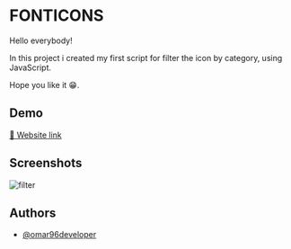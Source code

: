 
# FONTICONS
Hello everybody!  


In this project i created my first script for filter the icon by category, using JavaScript.
  


Hope you like it 😁.



## Demo

[🔗 Website link](https://fonticons-proj.netlify.app/)




## Screenshots
![filter](https://user-images.githubusercontent.com/84162621/170791770-b92bdb8b-14ca-493d-bbab-3a0e4e0da6a9.png)




## Authors

- [@omar96developer](https://github.com/omar96developer)

